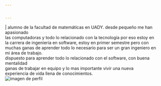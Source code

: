 ```yaml
---


---
```


<p>|   alumno de la facultad de matemáticas  en UADY. desde pequeño me han apasionado<br>
las computadoras y todo lo relacionado con la tecnología por eso estoy en la carrera de ingeniería en software,  estoy en primer semestre pero con muchas ganas de aprender todo lo necesario para ser un gran ingeniero en mi área de trabajo.<br>
dispuesto  para aprender todo lo relacionado con el software, con buena mentalidad<br>
ganas de trabajar en equipo y lo mas importante vivir una nueva experiencia de vida llena de conocimientos.<br>
<img src="https://media.licdn.com/dms/image/D4E03AQHQPCN8DRO5pA/profile-displayphoto-shrink_800_800/0/1693003238110?e=1701302400&amp;v=beta&amp;t=h6srF101k9tzrg7AO6tYHxqdLHvXA9wPxbdKFgV--mo" alt="imagen de perfil"></p>

